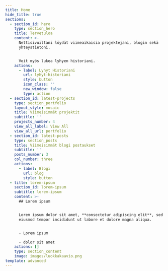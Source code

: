 ```yaml
---
title: Home
hide_title: true
sections:
  - section_id: hero
    type: section_hero
    title: Tervetuloa
    content: >-
      Nettisivuiltani löydät viimeaikaisia projektejani, blogin sekä
      yhteystietoni.


      Voit myös lukea lyhyen historiani.
    actions:
      - label: Lyhyt Historiani
        url: lyhyt-historiani
        style: button
        icon_class: ''
        new_window: false
        type: action
  - section_id: latest-projects
    type: section_portfolio
    layout_style: mosaic
    title: Viimeisimmät projektit
    subtitle: ''
    projects_number: 4
    view_all_label: View All
    view_all_url: portfolio
  - section_id: latest-posts
    type: section_posts
    title: Viimeisimmät blogi postaukset
    subtitle: ''
    posts_number: 3
    col_number: three
    actions:
      - label: Blogi
        url: blog
        style: button
  - title: lorem-ipsum
    section_id: lorem-ipsum
    subtitle: lorem-ipsum
    content: >-
      ## Lorem ipsum


      Lorem ipsum dolor sit amet, **consectetur adipiscing elit**, sed do
      eiusmod tempor incididunt ut labore et dolore magna aliqua.


      - Lorem ipsum

      - dolor sit amet
    actions: []
    type: section_content
    image: images/luokkakaavio.png
template: advanced
---
```

